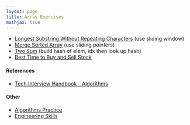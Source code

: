 ```yaml
---
layout: page
title: Array Exercises
mathjax: true
---
```


* [Longest Substring Without Repeating Characters](https://leetcode.com/problems/longest-substring-without-repeating-characters/) (use sliding window)
* [Merge Sorted Array](https://leetcode.com/problems/merge-sorted-array/) (use sliding pointers)
* [Two Sum](https://leetcode.com/problems/two-sum/) (build hash of elem, idx then look up hash)
* [Best Time to Buy and Sell Stock](https://leetcode.com/problems/best-time-to-buy-and-sell-stock/)

#### References
* [Tech Interview Handbook - Algorithms](https://www.techinterviewhandbook.org/algorithms/study-cheatsheet/)

#### Other
* [Algorithms Practice](algorithms_practice.md)
* [Engineering Skills](../engineering_skills.md)